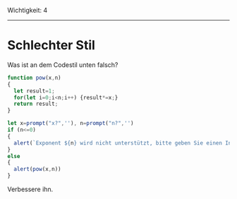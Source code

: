 Wichtigkeit: 4

---

# Schlechter Stil

Was ist an dem Codestil unten falsch?

```js no-beautify
function pow(x,n)
{
  let result=1;
  for(let i=0;i<n;i++) {result*=x;}
  return result;
}

let x=prompt("x?",''), n=prompt("n?",'')
if (n<=0)
{
  alert(`Exponent ${n} wird nicht unterstützt, bitte geben Sie einen Integerwert ein, der größer als 0 ist`);
}
else
{
  alert(pow(x,n))
}
```

Verbessere ihn.
